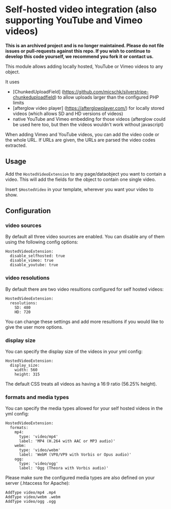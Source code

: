 # Self-hosted video integration (also supporting YouTube and Vimeo videos)

**This is an archived project and is no longer maintained. Please do not file issues or pull-requests against this repo. If you wish to continue to develop this code yourself, we recommend you fork it or contact us.**

This module allows adding locally hosted, YouTube or Vimeo videos to any object.

It uses 
* [ChunkedUploadField] (https://github.com/micschk/silverstripe-chunkeduploadfield) to allow uploads larger than the configured PHP limits
* [afterglow video player] (https://afterglowplayer.com/) for locally stored videos (which allows SD and HD versions of videos)
* native YouTube and Vimeo embedding for those videos (afterglow could be used here too, but then the videos wouldn't work without javascript)

When adding Vimeo and YouTube videos, you can add the video code or the whole URL. If URLs are given, the URLs are parsed the video codes extracted.

## Usage

Add the `HostedVideoExtension` to any page/dataobject you want to contain a video. This will add the fields for the object to contain one single video.

Insert `$HostedVideo` in your template, wherever you want your video to show. 

## Configuration

### video sources

By default all three video sources are enabled. You can disable any of them using the following config options:

```
HostedVideoExtension:
  disable_selfhosted: true
  disable_vimeo: true
  disable_youtube: true
```

### video resolutions

By default there are two video resultions configured for self hosted videos:

```
HostedVideoExtension:
  resolutions:
    SD: 480
    HD: 720
```

You can change these settings and add more resultions if you would like to give the user more options. 

### display size

You can specify the display size of the videos in your yml config:

```
HostedVideoExtension:
  display_size:
    width: 560
    height: 315
```

The default CSS treats all videos as having a 16:9 ratio (56.25% height).

### formats and media types

You can specify the media types allowed for your self hosted videos in the yml config:

```
HostedVideoExtension:
  formats:
    mp4:
      type: 'video/mp4'
      label: 'MP4 (H.264 with AAC or MP3 audio)'
    webm:
      type: 'video/webm'
      label: 'WebM (VP8/VP9 with Vorbis or Opus audio)'
    ogg:
      type: 'video/ogg'
      label: 'Ogg (Theora with Vorbis audio)'
```

Please make sure the configured media types are also defined on your server (.htaccess for Apache):

```
AddType video/mp4 .mp4
AddType video/webm .webm
AddType video/ogg .ogg
```
